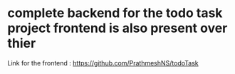 # complete backend for the todo task project frontend is also present over thier
Link for the frontend :  https://github.com/PrathmeshNS/todoTask
